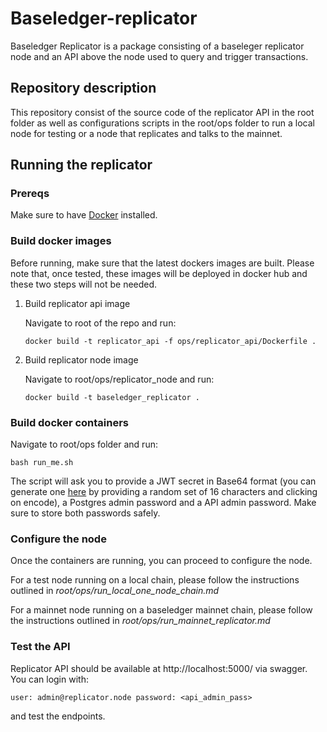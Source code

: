 # Baseledger-replicator
Baseledger Replicator is a package consisting of a baseleger replicator node and an API above the node used to query and trigger transactions.  

## Repository description

This repository consist of the source code of the replicator API in the root folder as well as configurations scripts in the root/ops folder to run a local node for testing or a node that replicates and talks to the mainnet.

## Running the replicator

### Prereqs

Make sure to have [Docker](https://www.docker.com/) installed.


### Build docker images

Before running, make sure that the latest dockers images are built. Please note that, once tested, these images will be deployed in docker hub and these two steps will not be needed.

1. Build replicator api image

   Navigate to root of the repo and run: 

       docker build -t replicator_api -f ops/replicator_api/Dockerfile .

2. Build replicator node image

   Navigate to root/ops/replicator_node and run: 
    
       docker build -t baseledger_replicator .

### Build docker containers

Navigate to root/ops folder and run:

    bash run_me.sh

The script will ask you to provide a JWT secret in Base64 format (you can generate one [here](https://www.base64encode.org/) by providing a random set of 16 characters and clicking on encode), a Postgres admin password and a API admin password. Make sure to store both passwords safely.

### Configure the node

Once the containers are running, you can proceed to configure the node.

For a test node running on a local chain, please follow the instructions outlined in *root/ops/run_local_one_node_chain.md*

For a mainnet node running on a baseledger mainnet chain, please follow the instructions outlined in *root/ops/run_mainnet_replicator.md*

### Test the API

Replicator API should be available at http://localhost:5000/ via swagger. You can login with:

    user: admin@replicator.node password: <api_admin_pass>

and test the endpoints.
